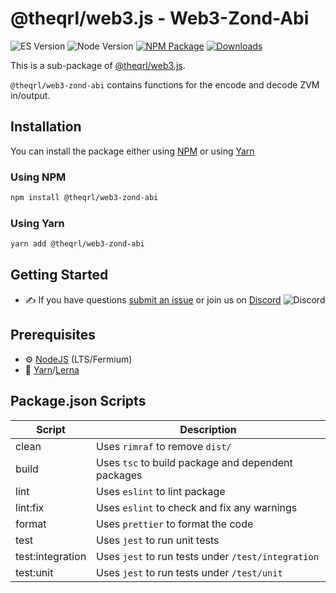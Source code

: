 # @theqrl/web3.js - Web3-Zond-Abi

![ES Version](https://img.shields.io/badge/ES-2020-yellow)
![Node Version](https://img.shields.io/badge/node-18.x-green)
[![NPM Package](https://img.shields.io/npm/v/@theqrl/web3-zond-abi)](https://www.npmjs.com/package/@theqrl/web3-zond-abi)
[![Downloads](https://img.shields.io/npm/dm/@theqrl/web3-zond-abi)](https://www.npmjs.com/package/@theqrl/web3-zond-abi)

This is a sub-package of [@theqrl/web3.js](https://github.com/theqrl/web3.js).

`@theqrl/web3-zond-abi` contains functions for the encode and decode ZVM in/output.

## Installation

You can install the package either using [NPM](https://www.npmjs.com/package/@theqrl/web3-zond-abi) or using [Yarn](https://yarnpkg.com/package/@theqrl/web3-zond-abi)

### Using NPM

```bash
npm install @theqrl/web3-zond-abi
```

### Using Yarn

```bash
yarn add @theqrl/web3-zond-abi
```

## Getting Started

-   :writing_hand: If you have questions [submit an issue](https://github.com/theqrl/web3.js/issues/new) or join us on [Discord](https://theqrl.org/discord)
    ![Discord](https://img.shields.io/discord/357604137204056065.svg?label=Discord&logo=discord)

## Prerequisites

-   :gear: [NodeJS](https://nodejs.org/) (LTS/Fermium)
-   :toolbox: [Yarn](https://yarnpkg.com/)/[Lerna](https://lerna.js.org/)

## Package.json Scripts

| Script           | Description                                        |
| ---------------- | -------------------------------------------------- |
| clean            | Uses `rimraf` to remove `dist/`                    |
| build            | Uses `tsc` to build package and dependent packages |
| lint             | Uses `eslint` to lint package                      |
| lint:fix         | Uses `eslint` to check and fix any warnings        |
| format           | Uses `prettier` to format the code                 |
| test             | Uses `jest` to run unit tests                      |
| test:integration | Uses `jest` to run tests under `/test/integration` |
| test:unit        | Uses `jest` to run tests under `/test/unit`        |

[docs]: https://docs.theqrl.org/
[repo]: https://github.com/theqrl/web3.js/tree/main/packages/web3-zond-abi
[npm-image]: https://img.shields.io/github/package-json/v/theqrl/web3.js/main?filename=packages%2Fweb3-zond-abi%2Fpackage.json
[npm-url]: https://npmjs.org/package/@theqrl/web3-zond-abi
[downloads-image]: https://img.shields.io/npm/dm/@theqrl/web3-zond-abi?label=npm%20downloads
